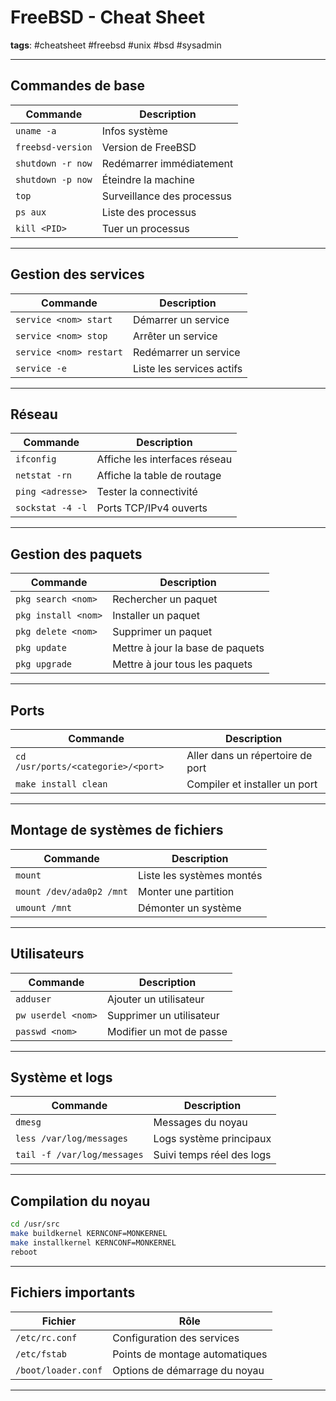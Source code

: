 
# FreeBSD - Cheat Sheet

**tags**: #cheatsheet #freebsd #unix #bsd #sysadmin

---

## Commandes de base

| Commande                | Description                                      |
|-------------------------|--------------------------------------------------|
| `uname -a`             | Infos système                                     |
| `freebsd-version`      | Version de FreeBSD                               |
| `shutdown -r now`      | Redémarrer immédiatement                         |
| `shutdown -p now`      | Éteindre la machine                               |
| `top`                  | Surveillance des processus                        |
| `ps aux`               | Liste des processus                              |
| `kill <PID>`           | Tuer un processus                                |

---

## Gestion des services

| Commande                          | Description                                      |
|-----------------------------------|--------------------------------------------------|
| `service <nom> start`           | Démarrer un service                              |
| `service <nom> stop`            | Arrêter un service                               |
| `service <nom> restart`         | Redémarrer un service                            |
| `service -e`                    | Liste les services actifs                        |

---

## Réseau

| Commande                          | Description                                      |
|-----------------------------------|--------------------------------------------------|
| `ifconfig`                      | Affiche les interfaces réseau                    |
| `netstat -rn`                   | Affiche la table de routage                     |
| `ping <adresse>`                | Tester la connectivité                          |
| `sockstat -4 -l`                | Ports TCP/IPv4 ouverts                          |

---

## Gestion des paquets

| Commande                              | Description                                      |
|---------------------------------------|--------------------------------------------------|
| `pkg search <nom>`                   | Rechercher un paquet                            |
| `pkg install <nom>`                  | Installer un paquet                             |
| `pkg delete <nom>`                   | Supprimer un paquet                             |
| `pkg update`                         | Mettre à jour la base de paquets                |
| `pkg upgrade`                        | Mettre à jour tous les paquets                  |

---

## Ports

| Commande                              | Description                                      |
|---------------------------------------|--------------------------------------------------|
| `cd /usr/ports/<categorie>/<port>`  | Aller dans un répertoire de port                |
| `make install clean`                | Compiler et installer un port                   |

---

## Montage de systèmes de fichiers

| Commande                              | Description                                      |
|---------------------------------------|--------------------------------------------------|
| `mount`                              | Liste les systèmes montés                       |
| `mount /dev/ada0p2 /mnt`             | Monter une partition                            |
| `umount /mnt`                        | Démonter un système                             |

---

## Utilisateurs

| Commande                              | Description                                      |
|---------------------------------------|--------------------------------------------------|
| `adduser`                            | Ajouter un utilisateur                          |
| `pw userdel <nom>`                   | Supprimer un utilisateur                        |
| `passwd <nom>`                       | Modifier un mot de passe                        |

---

## Système et logs

| Commande                              | Description                                      |
|---------------------------------------|--------------------------------------------------|
| `dmesg`                              | Messages du noyau                               |
| `less /var/log/messages`             | Logs système principaux                         |
| `tail -f /var/log/messages`          | Suivi temps réel des logs                       |

---

## Compilation du noyau

```sh
cd /usr/src
make buildkernel KERNCONF=MONKERNEL
make installkernel KERNCONF=MONKERNEL
reboot
```

---

## Fichiers importants

| Fichier                        | Rôle                              |
|-------------------------------|------------------------------------|
| `/etc/rc.conf`                | Configuration des services         |
| `/etc/fstab`                  | Points de montage automatiques     |
| `/boot/loader.conf`           | Options de démarrage du noyau      |

---
